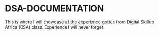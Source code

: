 # DSA-DOCUMENTATION
This is where I will showcase all the experience gotten from Digital Skillup Africa (DSA) class. Experience I will never forget.

